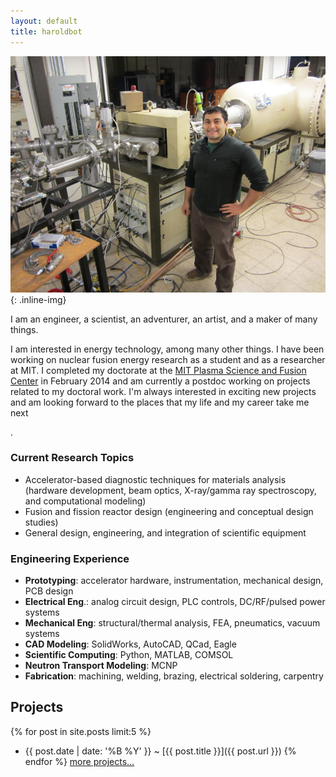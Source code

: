 ```yaml
---
layout: default
title: haroldbot
---
```


![ProfilePhoto](/images/TandemAccelerator.jpg){: .inline-img}

<p>I am an engineer, a scientist, an adventurer, an artist, and a maker of many things.</p>

<p> I am interested in energy technology, among many other things. I have been working on nuclear fusion energy research as a student and as a researcher at MIT. I completed my doctorate at the <a href='http://www.psfc.mit.edu/'>MIT Plasma Science and Fusion Center</a> in February 2014 and am currently a postdoc working on projects related to my doctoral work. I'm always interested in exciting new projects and am looking forward to the places that my life and my career take me next</p>.

### Current Research Topics

- Accelerator-based diagnostic techniques for materials analysis (hardware development, beam optics, X-ray/gamma ray
spectroscopy, and computational modeling)
- Fusion and fission reactor design (engineering and conceptual design studies)
- General design, engineering, and integration of scientific equipment

### Engineering Experience

- **Prototyping**: accelerator hardware, instrumentation, mechanical design, PCB design
- **Electrical Eng**.: analog circuit design, PLC controls, DC/RF/pulsed power systems
- **Mechanical Eng**: structural/thermal analysis, FEA, pneumatics, vacuum systems
- **CAD Modeling**: SolidWorks, AutoCAD, QCad, Eagle
- **Scientific Computing**: Python, MATLAB, COMSOL
- **Neutron Transport Modeling**: MCNP
- **Fabrication**: machining, welding, brazing, electrical soldering, carpentry

## Projects
{% for post in site.posts limit:5 %}
  - {{ post.date | date: '%B %Y' }} <span class="separator">~</span> [{{ post.title }}]({{ post.url }})
{% endfor %}
[more projects...](/pages/projects)

